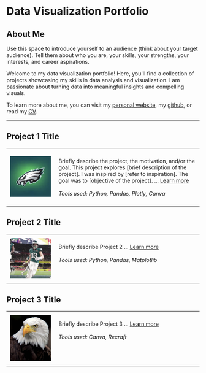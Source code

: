 # Data Visualization Portfolio

## About Me
Use this space to introduce yourself to an audience (think about your target audience). Tell them about who you are, your skills, your strengths, your interests, and career aspirations.

Welcome to my data visualization portfolio! Here, you'll find a collection of projects showcasing my skills in data analysis and visualization. I am passionate about turning data into meaningful insights and compelling visuals.

<!--Include links to documents or sites that may be useful to your target audience: website, LinkedIn, your cv/resume, github, a community you contribute to, etc -->

To learn more about me, you can visit my [personal website](your_web_address), my [github](https://github.com/YOURACCOUNT), or read my [CV](Images/CV.pdf).


---

## Project 1 Title
<table align="right | left" style = "border-collapse: collapse; border: none;">
    <tr style = "border: none;">
        <td style="padding: 10px; width: 25%; border: none;"> <img src="./Images/proj1.png"  alt="1" ></td>
        <td style="padding:10px; width:75%; border: none;" valign = "top">
            <p>
            Briefly describe the project, the motivation, and/or the goal.
            This project explores [brief description of the project]. I was inspired by [refer to inspiration]. The goal was to [objective of the project]. ... <a href="./Project 1/README.md">Learn more</a>
            <br><br>
            <i>Tools used: Python, Pandas, Plotly, Canva</i>
            </p>
        </td>
    </tr> 
</table>

## Project 2 Title
<table align="right | left" style = "border-collapse: collapse; border: none;">
    <tr style = "border: none;">
        <td style="padding: 10px; width: 25%; border: none;"> <img src="./Images/proj2.png"  alt="1" ></td>
        <td style="padding:10px; width:75%; border: none;" valign = "top">
            <p>
            Briefly describe Project 2 ... <a href="./Project 2/README.md">Learn more</a>
            <br><br>
            <i>Tools used: Python, Pandas, Matplotlib</i>
            </p>
        </td>
    </tr> 
</table>

## Project 3 Title
<table align="right | left" style = "border-collapse: collapse; border: none;">
    <tr style = "border: none;">
        <td style="padding: 10px; width: 25%; border: none;"> <img src="./Images/proj3.png"  alt="1" ></td>
        <td style="padding:10px; width:75%; border: none;" valign = "top">
            <p>
            Briefly describe Project 3 ... <a href="./Project 3/README.md">Learn more</a>
            <br><br>
            <i>Tools used: Canva, Recraft</i>
            </p>
        </td>
    </tr> 
</table>